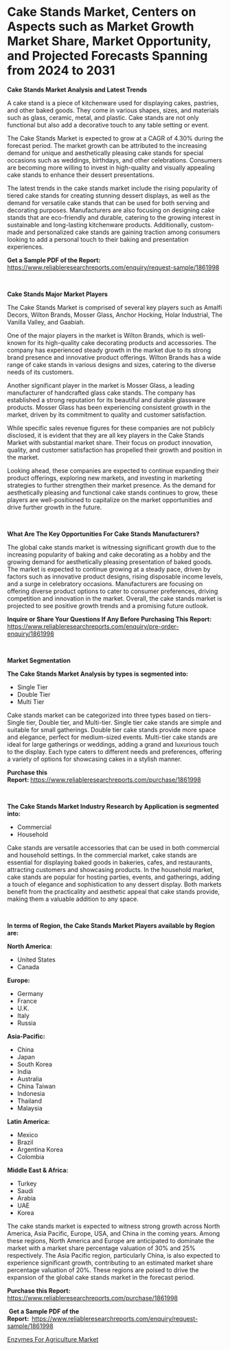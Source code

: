 <p><h1>Cake Stands Market, Centers on Aspects such as Market Growth Market Share, Market Opportunity, and Projected Forecasts Spanning from 2024 to 2031</h1></p><p><strong>Cake Stands Market Analysis and Latest Trends</strong></p>
<p><p>A cake stand is a piece of kitchenware used for displaying cakes, pastries, and other baked goods. They come in various shapes, sizes, and materials such as glass, ceramic, metal, and plastic. Cake stands are not only functional but also add a decorative touch to any table setting or event.</p><p>The Cake Stands Market is expected to grow at a CAGR of 4.30% during the forecast period. The market growth can be attributed to the increasing demand for unique and aesthetically pleasing cake stands for special occasions such as weddings, birthdays, and other celebrations. Consumers are becoming more willing to invest in high-quality and visually appealing cake stands to enhance their dessert presentations.</p><p>The latest trends in the cake stands market include the rising popularity of tiered cake stands for creating stunning dessert displays, as well as the demand for versatile cake stands that can be used for both serving and decorating purposes. Manufacturers are also focusing on designing cake stands that are eco-friendly and durable, catering to the growing interest in sustainable and long-lasting kitchenware products. Additionally, custom-made and personalized cake stands are gaining traction among consumers looking to add a personal touch to their baking and presentation experiences.</p></p>
<p><strong>Get a Sample PDF of the Report:&nbsp;</strong> <a href="https://www.reliableresearchreports.com/enquiry/request-sample/1861998">https://www.reliableresearchreports.com/enquiry/request-sample/1861998</a></p>
<p>&nbsp;</p>
<p><strong>Cake Stands Major Market Players</strong></p>
<p><p>The Cake Stands Market is comprised of several key players such as Amalfi Decors, Wilton Brands, Mosser Glass, Anchor Hocking, Holar Industrial, The Vanilla Valley, and Gaabiah. </p><p>One of the major players in the market is Wilton Brands, which is well-known for its high-quality cake decorating products and accessories. The company has experienced steady growth in the market due to its strong brand presence and innovative product offerings. Wilton Brands has a wide range of cake stands in various designs and sizes, catering to the diverse needs of its customers.</p><p>Another significant player in the market is Mosser Glass, a leading manufacturer of handcrafted glass cake stands. The company has established a strong reputation for its beautiful and durable glassware products. Mosser Glass has been experiencing consistent growth in the market, driven by its commitment to quality and customer satisfaction.</p><p>While specific sales revenue figures for these companies are not publicly disclosed, it is evident that they are all key players in the Cake Stands Market with substantial market share. Their focus on product innovation, quality, and customer satisfaction has propelled their growth and position in the market.</p><p>Looking ahead, these companies are expected to continue expanding their product offerings, exploring new markets, and investing in marketing strategies to further strengthen their market presence. As the demand for aesthetically pleasing and functional cake stands continues to grow, these players are well-positioned to capitalize on the market opportunities and drive further growth in the future.</p></p>
<p>&nbsp;</p>
<p><strong>What Are The Key Opportunities For Cake Stands Manufacturers?</strong></p>
<p><p>The global cake stands market is witnessing significant growth due to the increasing popularity of baking and cake decorating as a hobby and the growing demand for aesthetically pleasing presentation of baked goods. The market is expected to continue growing at a steady pace, driven by factors such as innovative product designs, rising disposable income levels, and a surge in celebratory occasions. Manufacturers are focusing on offering diverse product options to cater to consumer preferences, driving competition and innovation in the market. Overall, the cake stands market is projected to see positive growth trends and a promising future outlook.</p></p>
<p><strong>Inquire or Share Your Questions If Any Before Purchasing This Report:</strong> <a href="https://www.reliableresearchreports.com/enquiry/pre-order-enquiry/1861998">https://www.reliableresearchreports.com/enquiry/pre-order-enquiry/1861998</a></p>
<p>&nbsp;</p>
<p><strong>Market Segmentation</strong></p>
<p><strong>The Cake Stands Market Analysis by types is segmented into:</strong></p>
<p><ul><li>Single Tier</li><li>Double Tier</li><li>Multi Tier</li></ul></p>
<p><p>Cake stands market can be categorized into three types based on tiers- Single tier, Double tier, and Multi-tier. Single tier cake stands are simple and suitable for small gatherings. Double tier cake stands provide more space and elegance, perfect for medium-sized events. Multi-tier cake stands are ideal for large gatherings or weddings, adding a grand and luxurious touch to the display. Each type caters to different needs and preferences, offering a variety of options for showcasing cakes in a stylish manner.</p></p>
<p><strong>Purchase this Report:&nbsp;</strong><a href="https://www.reliableresearchreports.com/purchase/1861998">https://www.reliableresearchreports.com/purchase/1861998</a></p>
<p>&nbsp;</p>
<p><strong>The Cake Stands Market Industry Research by Application is segmented into:</strong></p>
<p><ul><li>Commercial</li><li>Household</li></ul></p>
<p><p>Cake stands are versatile accessories that can be used in both commercial and household settings. In the commercial market, cake stands are essential for displaying baked goods in bakeries, cafes, and restaurants, attracting customers and showcasing products. In the household market, cake stands are popular for hosting parties, events, and gatherings, adding a touch of elegance and sophistication to any dessert display. Both markets benefit from the practicality and aesthetic appeal that cake stands provide, making them a valuable addition to any space.</p></p>
<p>&nbsp;</p>
<p><strong>In terms of Region, the Cake Stands Market Players available by Region are:</strong></p>
<p>
    <p> <strong> North America: </strong>
        <ul>
            <li>United States</li>
            <li>Canada</li>
        </ul>
        </p> 
    <p> <strong> Europe: </strong>
        <ul>
            <li>Germany</li>
            <li>France</li>
            <li>U.K.</li>
            <li>Italy</li>
            <li>Russia</li>
        </ul>
        </p> 
    <p> <strong> Asia-Pacific: </strong>
        <ul>
            <li>China</li>
            <li>Japan</li>
            <li>South Korea</li>
            <li>India</li>
            <li>Australia</li>
            <li>China Taiwan</li>
            <li>Indonesia</li>
            <li>Thailand</li>
            <li>Malaysia</li>
        </ul>
        </p> 
    <p> <strong> Latin America: </strong>
        <ul>
            <li>Mexico</li>
            <li>Brazil</li>
            <li>Argentina Korea</li>
            <li>Colombia</li>
        </ul>
        </p> 
    <p> <strong> Middle East & Africa: </strong>
        <ul>
            <li>Turkey</li>
            <li>Saudi</li>
            <li>Arabia</li>
            <li>UAE</li>
            <li>Korea</li>
        </ul>
    </p>
    </p>
<p><p>The cake stands market is expected to witness strong growth across North America, Asia Pacific, Europe, USA, and China in the coming years. Among these regions, North America and Europe are anticipated to dominate the market with a market share percentage valuation of 30% and 25% respectively. The Asia Pacific region, particularly China, is also expected to experience significant growth, contributing to an estimated market share percentage valuation of 20%. These regions are poised to drive the expansion of the global cake stands market in the forecast period.</p></p>
<p><strong>Purchase this Report: </strong><a href="https://www.reliableresearchreports.com/purchase/1861998">https://www.reliableresearchreports.com/purchase/1861998</a></p>
<p>&nbsp;<strong>Get a Sample PDF of the Report:&nbsp;&nbsp;</strong><a href="https://www.reliableresearchreports.com/enquiry/request-sample/1861998">https://www.reliableresearchreports.com/enquiry/request-sample/1861998</a></p>
<p><strong></strong></p>
<p><p><a href="https://skillful-vermicelli-b89.notion.site/Enzymes-For-Agriculture-Market-Size-Share-Trends-Analysis-Report-By-Application-Regional-Outlook-c04bbfcafeba4d8882a9eec4118be2da">Enzymes For Agriculture Market</a></p></p>